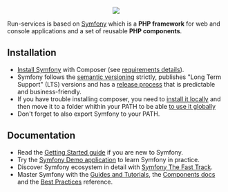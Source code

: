 <p align="center"><a href="https://symfony.com" target="_blank">
    <img src="https://symfony.com/logos/symfony_black_02.svg">
</a></p>

Run-services is based on [Symfony][2] which is a **PHP framework** for web and console applications and a set of reusable
**PHP components**.

Installation
------------

* [Install Symfony][4] with Composer (see [requirements details][3]).
* Symfony follows the [semantic versioning][5] strictly, publishes "Long Term
  Support" (LTS) versions and has a [release process][6] that is predictable and
  business-friendly.
* If you have trouble installing composer, you need to [install it locally][12] and then move it to a folder whithin your PATH to be able [to use it globally][13] 
* Don't forget to also export Symfony to your PATH.

Documentation
-------------

* Read the [Getting Started guide][7] if you are new to Symfony.
* Try the [Symfony Demo application][14] to learn Symfony in practice.
* Discover Symfony ecosystem in detail with [Symfony The Fast Track][15].
* Master Symfony with the [Guides and Tutorials][8], the [Components docs][9]
  and the [Best Practices][10] reference.


[2]: https://symfony.com
[3]: https://symfony.com/doc/current/reference/requirements.html
[4]: https://symfony.com/doc/current/setup.html
[5]: https://semver.org
[6]: https://symfony.com/doc/current/contributing/community/releases.html
[7]: https://symfony.com/doc/current/page_creation.html
[8]: https://symfony.com/doc/current/index.html
[9]: https://symfony.com/doc/current/components/index.html
[10]: https://symfony.com/doc/current/best_practices/index.html
[11]: https://symfony.com/community
[12]: https://www.sakanasport.com/
[12]: https://getcomposer.org/download/
[13]: https://getcomposer.org/doc/00-intro.md#globally
[14]: https://github.com/symfony/symfony-demo
[15]: https://symfony.com/book
